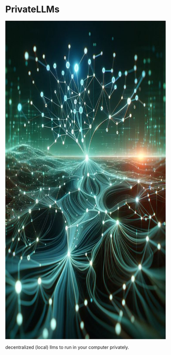 # PrivateLLMs
<p align="center">
  <img src="https://github.com/Esmail-ibraheem/Private-llms/blob/main/PrivateLLMs.jpg" alt="Your Image Description" width="1000" height=1000">
</p>
decentralized (local) llms to run in your computer privately. 
